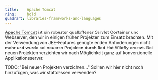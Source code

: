 ```yaml
---
title:    Apache Tomcat  
ring:     hold  
quadrant: libraries-frameworks-and-languages
---
```


[Apache Tomcat][tomcat] ist ein robuster quelloffener Servlet Container und Webserver, den wir in einigen frühen
Projekten zum Einsatz brachten. Mit der Verwendung von JEE-Features genügte er den Anforderungen nicht mehr und wurde
bei neueren Projekten durch Red Hat Wildfly ersetzt. Bei neuen Projekten verzichten wir nach Möglichkeit ganz auf
konventionelle Applikationsserver.

[tomcat]: https://tomcat.apache.org


TODO: "Bei neuen Projekten verzichten..." Sollten wir hier nicht noch hinzufügen, was wir stattdessen verwenden?

